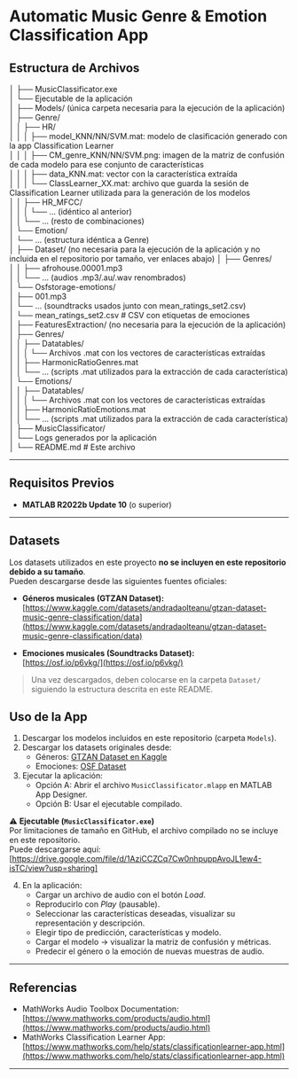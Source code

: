 # Automatic Music Genre & Emotion Classification App

## Estructura de Archivos


│
├── MusicClassificator.exe  
│   └── Ejecutable de la aplicación  
│
├── Models/  (única carpeta necesaria para la ejecución de la aplicación) 
│   ├── Genre/  
│   │   ├── HR/  
│   │   │   ├── model_KNN/NN/SVM.mat: modelo de clasificación generado con la app Classification Learner  
│   │   │   ├── CM_genre_KNN/NN/SVM.png: imagen de la matriz de confusión de cada modelo para ese conjunto de características  
│   │   │   ├── data_KNN.mat: vector con la característica extraída  
│   │   │   └── ClassLearner_XX.mat: archivo que guarda la sesión de Classification Learner utilizada para la generación de los modelos  
│   │   ├── HR_MFCC/  
│   │   │   └── … (idéntico al anterior)  
│   │   └── … (resto de combinaciones)  
│   └── Emotion/  
│       └── … (estructura idéntica a Genre)  
│
├── Dataset/  (no necesaria para la ejecución de la aplicación y no incluida en el repositorio por tamaño, ver enlaces abajo) 
│   ├── Genres/  
│   │   ├── afrohouse.00001.mp3  
│   │   └── … (audios .mp3/.au/.wav renombrados)  
│   └── Osfstorage-emotions/  
│       ├── 001.mp3  
│       └── … (soundtracks usados junto con mean_ratings_set2.csv)  
│   └── mean_ratings_set2.csv           # CSV con etiquetas de emociones  
│
├── FeaturesExtraction/  (no necesaria para la ejecución de la aplicación) 
│   ├── Genres/  
│   │   ├── Datatables/  
│   │   │   └── Archivos .mat con los vectores de características extraídas  
│   │   ├── HarmonicRatioGenres.mat  
│   │   └── … (scripts .mat utilizados para la extracción de cada característica)  
│   └── Emotions/  
│   │   ├── Datatables/  
│   │   │   └── Archivos .mat con los vectores de características extraídas  
│   │   ├── HarmonicRatioEmotions.mat  
│   │   └── … (scripts .mat utilizados para la extracción de cada característica)  
│
├── MusicClassificator/  
│   └── Logs generados por la aplicación  
│
└── README.md                           # Este archivo  

---

## Requisitos Previos

- **MATLAB R2022b Update 10** (o superior)
---

## Datasets

Los datasets utilizados en este proyecto **no se incluyen en este repositorio debido a su tamaño**.  
Pueden descargarse desde las siguientes fuentes oficiales:

- **Géneros musicales (GTZAN Dataset):**  
  [https://www.kaggle.com/datasets/andradaolteanu/gtzan-dataset-music-genre-classification/data](https://www.kaggle.com/datasets/andradaolteanu/gtzan-dataset-music-genre-classification/data)

- **Emociones musicales (Soundtracks Dataset):**  
  [https://osf.io/p6vkg/](https://osf.io/p6vkg/)

> Una vez descargados, deben colocarse en la carpeta `Dataset/` siguiendo la estructura descrita en este README.

## Uso de la App

1. Descargar los modelos incluidos en este repositorio (carpeta `Models`).  
2. Descargar los datasets originales desde:  
   - Géneros: [GTZAN Dataset en Kaggle](https://www.kaggle.com/datasets/andradaolteanu/gtzan-dataset-music-genre-classification/data)  
   - Emociones: [OSF Dataset](https://osf.io/p6vkg/)  
3. Ejecutar la aplicación:  
   - Opción A: Abrir el archivo `MusicClassificator.mlapp` en MATLAB App Designer.  
   - Opción B: Usar el ejecutable compilado.  

⚠️ **Ejecutable (`MusicClassificator.exe`)**  
Por limitaciones de tamaño en GitHub, el archivo compilado no se incluye en este repositorio.  
Puede descargarse aquí: [https://drive.google.com/file/d/1AziCCZCq7Cw0nhpuppAvoJL1ew4-isTC/view?usp=sharing]  

4. En la aplicación:  
   - Cargar un archivo de audio con el botón *Load*.  
   - Reproducirlo con *Play* (pausable).  
   - Seleccionar las características deseadas, visualizar su representación y descripción.  
   - Elegir tipo de predicción, características y modelo.  
   - Cargar el modelo → visualizar la matriz de confusión y métricas.  
   - Predecir el género o la emoción de nuevas muestras de audio.  


---

## Referencias
- MathWorks Audio Toolbox Documentation: [https://www.mathworks.com/products/audio.html](https://www.mathworks.com/products/audio.html)
- MathWorks Classification Learner App: [https://www.mathworks.com/help/stats/classificationlearner-app.html](https://www.mathworks.com/help/stats/classificationlearner-app.html)

---


